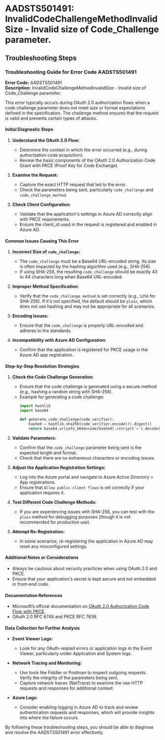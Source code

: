 # AADSTS501491: InvalidCodeChallengeMethodInvalidSize - Invalid size of Code_Challenge parameter.


## Troubleshooting Steps
### Troubleshooting Guide for Error Code AADSTS501491

**Error Code:** AADSTS501491  
**Description:** InvalidCodeChallengeMethodInvalidSize - Invalid size of Code_Challenge parameter.

This error typically occurs during OAuth 2.0 authorization flows when a code challenge parameter does not meet size or format expectations defined in the specification. The challenge method ensures that the request is valid and prevents certain types of attacks.

#### Initial Diagnostic Steps

1. **Understand the OAuth 2.0 Flow:**
   - Determine the context in which the error occurred (e.g., during authorization code acquisition).
   - Review the basic components of the OAuth 2.0 Authorization Code Grant with PKCE (Proof Key for Code Exchange).

2. **Examine the Request:**
   - Capture the exact HTTP request that led to the error.
   - Check the parameters being sent, particularly `code_challenge` and `code_challenge_method`.

3. **Check Client Configuration:**
   - Validate that the application's settings in Azure AD correctly align with PKCE requirements.
   - Ensure the client_id used in the request is registered and enabled in Azure AD.

#### Common Issues Causing This Error

1. **Incorrect Size of `code_challenge`:**
   - The `code_challenge` must be a Base64 URL-encoded string. Its size is often impacted by the hashing algorithm used (e.g., SHA-256).
   - If using SHA-256, the resulting `code_challenge` should be exactly 43 to 44 characters long when Base64 URL-encoded.

2. **Improper Method Specification:**
   - Verify that the `code_challenge_method` is set correctly (e.g., `S256` for SHA-256). If it's not specified, the default should be `plain`, which does not use hashing and may not be appropriate for all scenarios.

3. **Encoding Issues:**
   - Ensure that the `code_challenge` is properly URL-encoded and adheres to the standards.

4. **Incompatibility with Azure AD Configuration:**
   - Confirm that the application is registered for PKCE usage in the Azure AD app registration.

#### Step-by-Step Resolution Strategies

1. **Check the Code Challenge Generation:**
   - Ensure that the code challenge is generated using a secure method (e.g., hashing a random string with SHA-256).
   - Example for generating a code challenge:
     ```python
     import hashlib
     import base64

     def generate_code_challenge(code_verifier):
         hashed = hashlib.sha256(code_verifier.encode()).digest()
         return base64.urlsafe_b64encode(hashed).rstrip(b'=').decode()
     ```

2. **Validate Parameters:**
   - Confirm that the `code_challenge` parameter being sent is the expected length and format.
   - Check that there are no extraneous characters or encoding issues.

3. **Adjust the Application Registration Settings:**
   - Log into the Azure portal and navigate to Azure Active Directory > App registrations.
   - Ensure that `Allow public client flows` is set correctly if your application requires it.

4. **Test Different Code Challenge Methods:**
   - If you are experiencing issues with SHA-256, you can test with the `plain` method for debugging purposes (though it is not recommended for production use).

5. **Attempt Re-Registration:**
   - In some scenarios, re-registering the application in Azure AD may reset any misconfigured settings.

#### Additional Notes or Considerations

- Always be cautious about security practices when using OAuth 2.0 and PKCE.
- Ensure that your application's secret is kept secure and not embedded in front-end code.

#### Documentation References

- Microsoft’s official documentation on [OAuth 2.0 Authorization Code Flow with PKCE](https://docs.microsoft.com/en-us/azure/active-directory/develop/v2-oauth2-auth-code-flow).
- OAuth 2.0 RFC 6749 and PKCE RFC 7636.

#### Data Collection for Further Analysis 

- **Event Viewer Logs:** 
  - Look for any OAuth-related errors or application logs in the Event Viewer, particularly under Application and System logs.

- **Network Tracing and Monitoring:**
  - Use tools like Fiddler or Postman to inspect outgoing requests. Verify the integrity of the parameters being sent.
  - Capture network traces (NetTrace) to examine the raw HTTP requests and responses for additional context.

- **Azure Logs:**
  - Consider enabling logging in Azure AD to track and review authentication requests and responses, which will provide insights into where the failure occurs.

By following these troubleshooting steps, you should be able to diagnose and resolve the AADSTS501491 error effectively.